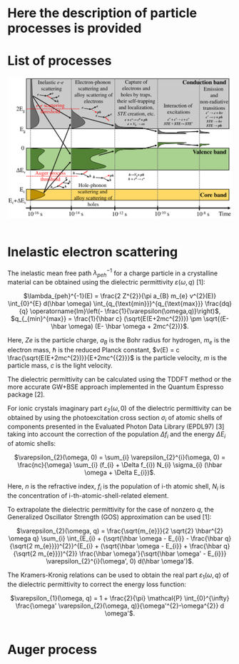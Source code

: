 # Here the description of particle processes is provided
# List of processes
<div style="text-align:center">
  <img src="../images/Process_diagram.png" alt="" width="700">
  <br>
  <br>
</div>

# Inelastic electron scattering
The inelastic mean free path $\lambda_{peh}^{-1}$ for a charge particle in a crystalline material can be obtained using the dielectric permittivity $\varepsilon(\omega,q)$ [1]:

<center>
    $\lambda_{peh}^{-1}(E) = \frac{2 Z^{2}}{\pi a_{B} m_{e} v^{2}(E)} \int_{0}^{E} d(\hbar \omega) \int_{q_{\text{min}}}^{q_{\text{max}}} \frac{dq}{q} \operatorname{Im}\left(- \frac{1}{\varepsilon(\omega,q)}\right)$,
</center>
<center>  
    $q_{_{min}^{max}} = \frac{1}{\hbar c} (\sqrt{E(E+2mc^{2})}) \pm \sqrt{(E- \hbar \omega) (E- \hbar \omega + 2mc^{2})}$.
</center>

Here, $Ze$ is the particle charge, $a_{B}$ is the Bohr radius for hydrogen, $m_{e}$ is the electron mass, $\hbar$ is the reduced Planck constant, $v(E) = c \frac{\sqrt{E(E+2mc^{2})}}{E+2mc^{{2}}}$ is the particle velocity, $m$ is the particle mass, $c$ is the light velocity.

The dielectric permittivity can be calculated using the TDDFT method or the more accurate GW+BSE approach implemented in the Quantum Espresso package [2].

For ionic crystals imaginary part $\varepsilon_{2}(\omega, 0)$ of the dielectric permittivity can be obtained by using the photoexcitation cross section $\sigma_{i}$ of atomic shells of components presented in the Evaluated Photon Data Library (EPDL97) [3] taking into account the correction of the population $\Delta f_{i}$ and the energy $\Delta E_{i}$ of atomic shells:

<center>  
    $\varepsilon_{2}(\omega, 0) = \sum_{i} \varepsilon_{2}^{i}(\omega, 0) = \frac{nc}{\omega} \sum_{i} (f_{i} + \Delta f_{i}) N_{i} \sigma_{i} (\hbar \omega + \Delta E_{i})$.
</center>

Here, $n$ is the refractive index, $f_{i}$ is the population of i-th atomic shell, $N_{i}$ is the concentration of i-th-atomic-shell-related element.

To extrapolate the dielectric permittivity for the case of nonzero $q$, the Generalized Oscillator Strength (GOS) approximation can be used [1]:

<center>  
    $\varepsilon_{2}(\omega, q) = \frac{\sqrt{m_{e}}}{2 \sqrt{2} \hbar^{2} \omega q} \sum_{i} \int_{E_{i} + (\sqrt{\hbar \omega - E_{i}} - \frac{\hbar q}{\sqrt{2 m_{e}}})^{2}}^{E_{i} + (\sqrt{\hbar \omega - E_{i}} + \frac{\hbar q}{\sqrt{2 m_{e}}})^{2}} \frac{\hbar \omega'}{\sqrt{\hbar \omega' - E_{i}}} \varepsilon_{2}^{i}(\omega', 0) d(\hbar \omega')$.
</center>

The Kramers-Kronig relations can be used to obtain the real part $\varepsilon_{1}(\omega, q)$ of the dielectric permittivity to correct the energy loss function:

<center>  
    $\varepsilon_{1}(\omega, q) = 1 + \frac{2}{\pi} \mathcal{P} \int_{0}^{\infty} \frac{\omega' \varepsilon_{2}(\omega, q)}{\omega'^{2}-\omega^{2}} d \omega'$.
</center>

<br>

# Auger process